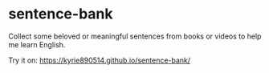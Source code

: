 # sentence-bank

Collect some beloved or meaningful sentences from books or videos to help me learn English.

Try it on: https://kyrie890514.github.io/sentence-bank/